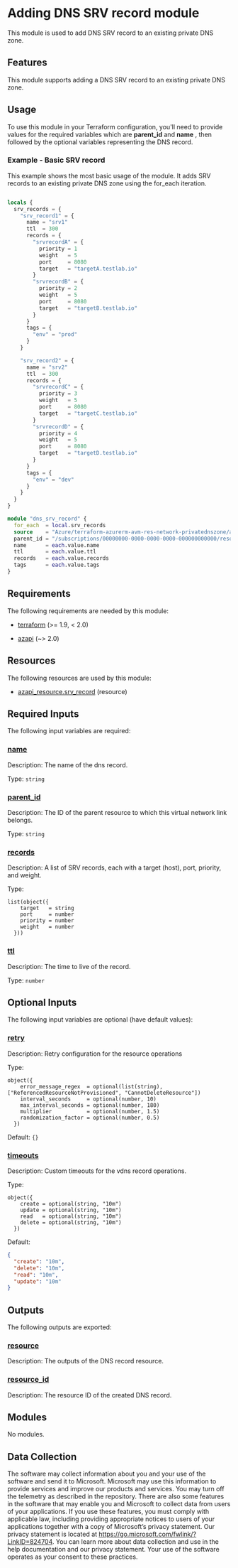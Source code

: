 <!-- BEGIN_TF_DOCS -->
<!-- Code generated by terraform-docs. DO NOT EDIT. -->
# Adding DNS SRV record module

This module is used to add DNS SRV record to an existing private DNS zone.

## Features

This module supports adding a DNS SRV record to an existing private DNS zone.

## Usage

To use this module in your Terraform configuration, you'll need to provide values for the required variables which are **parent\_id** and **name** , then followed by the optional variables representing the DNS record.

### Example - Basic SRV record

This example shows the most basic usage of the module. It adds SRV records to an existing private DNS zone using the for\_each iteration.

```terraform

locals {
  srv_records = {
    "srv_record1" = {
      name = "srv1"
      ttl  = 300
      records = {
        "srvrecordA" = {
          priority = 1
          weight   = 5
          port     = 8080
          target   = "targetA.testlab.io"
        }
        "srvrecordB" = {
          priority = 2
          weight   = 5
          port     = 8080
          target   = "targetB.testlab.io"
        }
      }
      tags = {
        "env" = "prod"
      }
    }

    "srv_record2" = {
      name = "srv2"
      ttl  = 300
      records = {
        "srvrecordC" = {
          priority = 3
          weight   = 5
          port     = 8080
          target   = "targetC.testlab.io"
        }
        "srvrecordD" = {
          priority = 4
          weight   = 5
          port     = 8080
          target   = "targetD.testlab.io"
        }
      }
      tags = {
        "env" = "dev"
      }
    }
  }
}

module "dns_srv_record" {
  for_each  = local.srv_records
  source    = "Azure/terraform-azurerm-avm-res-network-privatednszone/azurerm//modules/private_dns_srv_record"
  parent_id = "/subscriptions/00000000-0000-0000-0000-000000000000/resourceGroups/myResourceGroup/providers/Microsoft.Network/privateDnsZones/mydomain.com"
  name      = each.value.name
  ttl       = each.value.ttl
  records   = each.value.records
  tags      = each.value.tags
}

```

<!-- markdownlint-disable MD033 -->
## Requirements

The following requirements are needed by this module:

- <a name="requirement_terraform"></a> [terraform](#requirement\_terraform) (>= 1.9, < 2.0)

- <a name="requirement_azapi"></a> [azapi](#requirement\_azapi) (~> 2.0)

## Resources

The following resources are used by this module:

- [azapi_resource.srv_record](https://registry.terraform.io/providers/Azure/azapi/latest/docs/resources/resource) (resource)

<!-- markdownlint-disable MD013 -->
## Required Inputs

The following input variables are required:

### <a name="input_name"></a> [name](#input\_name)

Description: The name of the dns record.

Type: `string`

### <a name="input_parent_id"></a> [parent\_id](#input\_parent\_id)

Description: The ID of the parent resource to which this virtual network link belongs.

Type: `string`

### <a name="input_records"></a> [records](#input\_records)

Description: A list of SRV records, each with a target (host), port, priority, and weight.

Type:

```hcl
list(object({
    target   = string
    port     = number
    priority = number
    weight   = number
  }))
```

### <a name="input_ttl"></a> [ttl](#input\_ttl)

Description: The time to live of the record.

Type: `number`

## Optional Inputs

The following input variables are optional (have default values):

### <a name="input_retry"></a> [retry](#input\_retry)

Description: Retry configuration for the resource operations

Type:

```hcl
object({
    error_message_regex  = optional(list(string), ["ReferencedResourceNotProvisioned", "CannotDeleteResource"])
    interval_seconds     = optional(number, 10)
    max_interval_seconds = optional(number, 180)
    multiplier           = optional(number, 1.5)
    randomization_factor = optional(number, 0.5)
  })
```

Default: `{}`

### <a name="input_timeouts"></a> [timeouts](#input\_timeouts)

Description: Custom timeouts for the vdns record operations.

Type:

```hcl
object({
    create = optional(string, "10m")
    update = optional(string, "10m")
    read   = optional(string, "10m")
    delete = optional(string, "10m")
  })
```

Default:

```json
{
  "create": "10m",
  "delete": "10m",
  "read": "10m",
  "update": "10m"
}
```

## Outputs

The following outputs are exported:

### <a name="output_resource"></a> [resource](#output\_resource)

Description: The outputs of the DNS record resource.

### <a name="output_resource_id"></a> [resource\_id](#output\_resource\_id)

Description: The resource ID of the created DNS record.

## Modules

No modules.

<!-- markdownlint-disable-next-line MD041 -->
## Data Collection

The software may collect information about you and your use of the software and send it to Microsoft. Microsoft may use this information to provide services and improve our products and services. You may turn off the telemetry as described in the repository. There are also some features in the software that may enable you and Microsoft to collect data from users of your applications. If you use these features, you must comply with applicable law, including providing appropriate notices to users of your applications together with a copy of Microsoft’s privacy statement. Our privacy statement is located at <https://go.microsoft.com/fwlink/?LinkID=824704>. You can learn more about data collection and use in the help documentation and our privacy statement. Your use of the software operates as your consent to these practices.
<!-- END_TF_DOCS -->